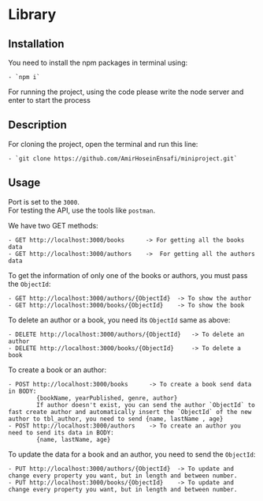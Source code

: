 # Library  

## Installation  

You need to install the npm packages in terminal using:  

    - `npm i`  

For running the project, using the code please write the node server and enter to start the process    


## Description  

For cloning the project, open the terminal and run this line:  

    - `git clone https://github.com/AmirHoseinEnsafi/miniproject.git`  


## Usage  

Port is set to the `3000`.  
For testing the API, use the tools like `postman`.  

We have two GET methods:  

    - GET http://localhost:3000/books      -> For getting all the books data  
    - GET http://localhost:3000/authors    ->  For getting all the authors data  

To get the information of only one of the books or authors, you must pass the `ObjectId`:  

    - GET http://localhost:3000/authors/{ObjectId}  -> To show the author  
    - GET http://localhost:3000/books/{ObjectId}    -> To show the book  

To delete an author or a book, you need its `ObjectId` same as above:  

    - DELETE http://localhost:3000/authors/{ObjectId}   -> To delete an author  
    - DELETE http://localhost:3000/books/{ObjectId}     -> To delete a book  

To create a book or an author:  

    - POST http://localhost:3000/books      -> To create a book send data in BODY:  
            {bookName, yearPublished, genre, author}    
            If author doesn't exist, you can send the author `ObjectId` to fast create author and automatically insert the `ObjectId` of the new author to tbl_author, you need to send {name, lastName , age}    
    - POST http://localhost:3000/authors    -> To create an author you need to send its data in BODY:  
            {name, lastName, age}  

To update the data for a book and an author, you need to send the `ObjectId`:  

    - PUT http://localhost:3000/authors/{ObjectId}  -> To update and change every property you want, but in length and between number.  
    - PUT http://localhost:3000/books/{ObjectId}    -> To update and change every property you want, but in length and between number.   
